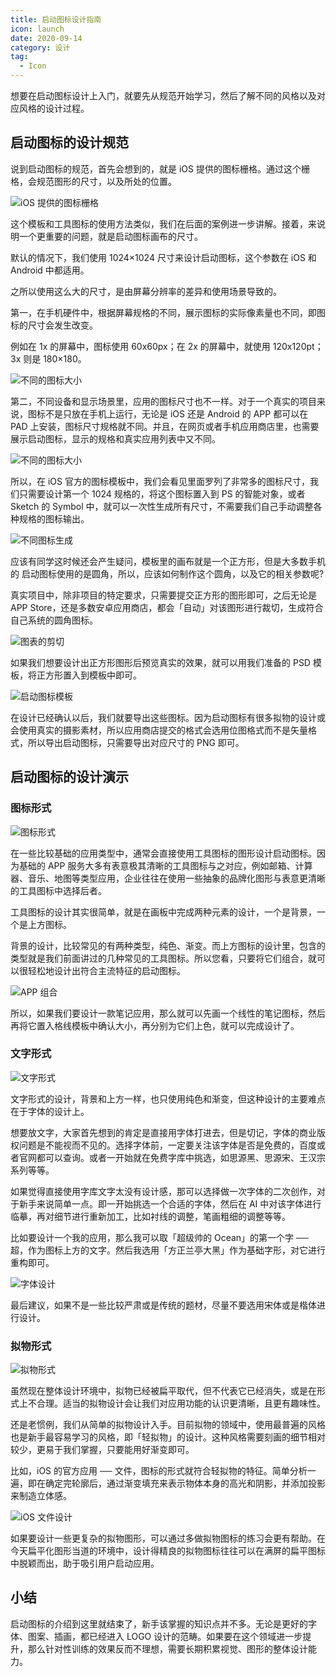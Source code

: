 ```yaml
---
title: 启动图标设计指南
icon: launch
date: 2020-09-14
category: 设计
tag:
  - Icon
---
```


想要在启动图标设计上入门，就要先从规范开始学习，然后了解不同的风格以及对应风格的设计过程。

## 启动图标的设计规范

说到启动图标的规范，首先会想到的，就是 iOS 提供的图标栅格。通过这个栅格，会规范图形的尺寸，以及所处的位置。

![iOS 提供的图标栅格](./assets/ios-grid.jpg)

这个模板和工具图标的使用方法类似，我们在后面的案例进一步讲解。接着，来说明一个更重要的问题，就是启动图标画布的尺寸。

默认的情况下，我们使用 1024×1024 尺寸来设计启动图标，这个参数在 iOS 和 Android 中都适用。

之所以使用这么大的尺寸，是由屏幕分辨率的差异和使用场景导致的。

第一，在手机硬件中，根据屏幕规格的不同，展示图标的实际像素量也不同，即图标的尺寸会发生改变。

例如在 1x 的屏幕中，图标使用 60x60px；在 2x 的屏幕中，就使用 120x120pt；3x 则是 180×180。

![不同的图标大小](./assets/app-size.jpg)

第二，不同设备和显示场景里，应用的图标尺寸也不一样。对于一个真实的项目来说，图标不是只放在手机上运行，无论是 iOS 还是 Android 的 APP 都可以在 PAD 上安装，图标尺寸规格就不同。并且，在网页或者手机应用商店里，也需要展示启动图标，显示的规格和真实应用列表中又不同。

![不同的图标大小](./assets/app-size2.jpg)

所以，在 iOS 官方的图标模板中，我们会看见里面罗列了非常多的图标尺寸，我们只需要设计第一个 1024 规格的，将这个图标置入到 PS 的智能对象，或者 Sketch 的 Symbol 中，就可以一次性生成所有尺寸，不需要我们自己手动调整各种规格的图标输出。

![不同图标生成](./assets/app-generate.jpg)

应该有同学这时候还会产生疑问，模板里的画布就是一个正方形，但是大多数手机的 启动图标使用的是圆角，所以，应该如何制作这个圆角，以及它的相关参数呢?

真实项目中，除非项目的特定要求，只需要提交正方形的图形即可，之后无论是 APP Store，还是多数安卓应用商店，都会「自动」对该图形进行裁切，生成符合自己系统的圆角图标。

![图表的剪切](./assets/app-cut.jpg)

如果我们想要设计出正方形图形后预览真实的效果，就可以用我们准备的 PSD 模板，将正方形置入到模板中即可。

![启动图标模板](./assets/app-template.jpg)

在设计已经确认以后，我们就要导出这些图标。因为启动图标有很多拟物的设计或会使用真实的摄影素材，所以应用商店提交的格式会选用位图格式而不是矢量格式，所以导出启动图标，只需要导出对应尺寸的 PNG 即可。

## 启动图标的设计演示

### 图标形式

![图标形式](./assets/app-icon2.jpg)

在一些比较基础的应用类型中，通常会直接使用工具图标的图形设计启动图标。因为基础的 APP 服务大多有表意极其清晰的工具图标与之对应，例如邮箱、计算器、音乐、地图等类型应用，企业往往在使用一些抽象的品牌化图形与表意更清晰的工具图标中选择后者。

工具图标的设计其实很简单，就是在画板中完成两种元素的设计，一个是背景，一个是上方图标。

背景的设计，比较常见的有两种类型，纯色、渐变。而上方图标的设计里，包含的类型就是我们前面讲过的几种常见的工具图标。所以您看，只要将它们组合，就可以很轻松地设计出符合主流特征的启动图标。

![APP 组合](./assets/app-combine.jpg)

所以，如果我们要设计一款笔记应用，那么就可以先画一个线性的笔记图标，然后再将它置入格线模板中确认大小，再分别为它们上色，就可以完成设计了。

### 文字形式

![文字形式](./assets/app-text2.jpg)

文字形式的设计，背景和上方一样，也只使用纯色和渐变，但这种设计的主要难点在于字体的设计上。

想要放文字，大家首先想到的肯定是直接用字体打进去，但是切记，字体的商业版权问题是不能视而不见的。选择字体前，一定要关注该字体是否是免费的，百度或者官网都可以查询。或者一开始就在免费字库中挑选，如思源黑、思源宋、王汉宗系列等等。

如果觉得直接使用字库文字太没有设计感，那可以选择做一次字体的二次创作，对于新手来说简单一点。即一开始挑选一个合适的字体，然后在 AI 中对该字体进行临摹，再对细节进行重新加工，比如衬线的调整，笔画粗细的调整等等。

比如要设计一个我的应用，那么我可以取「超级帅的 Ocean」的第一个字 ── 超，作为图标上方的文字。然后我选用「方正兰亭大黑」作为基础字形，对它进行重构即可。

![字体设计](./assets/font-design.jpg)

最后建议，如果不是一些比较严肃或是传统的题材，尽量不要选用宋体或是楷体进行设计。

### 拟物形式

![拟物形式](./assets/app-tool.jpg)

虽然现在整体设计环境中，拟物已经被扁平取代，但不代表它已经消失，或是在形式上不合理。适当的拟物设计会让我们对应用功能的认识更清晰，且更有趣味性。

还是老惯例，我们从简单的拟物设计入手。目前拟物的领域中，使用最普遍的风格也是新手最容易学习的风格，即「轻拟物」的设计。这种风格需要刻画的细节相对较少，更易于我们掌握，只要能用好渐变即可。

比如，iOS 的官方应用 ── 文件，图标的形式就符合轻拟物的特征。简单分析一遍，即在确定完轮廓后，通过渐变填充来表示物体本身的高光和阴影，并添加投影来制造立体感。

![iOS 文件设计](./assets/app-tool-design.jpg)

如果要设计一些更复杂的拟物图形，可以通过多做拟物图标的练习会更有帮助。在今天扁平化图形当道的环境中，设计得精良的拟物图标往往可以在满屏的扁平图标中脱颖而出，助于吸引用户启动应用。

## 小结

启动图标的介绍到这里就结束了，新手该掌握的知识点并不多。无论是更好的字体、图案、插画，都已经进入 LOGO 设计的范畴。如果要在这个领域进一步提升，那么针对性训练的效果反而不理想，需要长期积累视觉、图形的整体设计能力。
